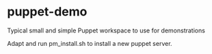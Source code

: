# puppet-demo
Typical small and simple Puppet workspace to use for demonstrations

Adapt and run pm_install.sh to install a new puppet server.
